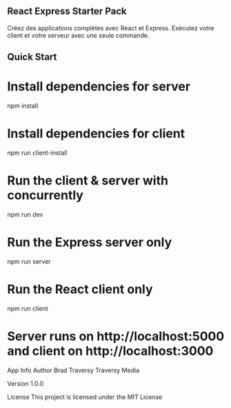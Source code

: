 ## React Express Starter Pack
Créez des applications complètes avec React et Express. Exécutez votre client et votre serveur avec une seule commande.
## Quick Start
# Install dependencies for server
npm install

# Install dependencies for client
npm run client-install

# Run the client & server with concurrently
npm run dev

# Run the Express server only
npm run server

# Run the React client only
npm run client

# Server runs on http://localhost:5000 and client on http://localhost:3000
App Info
Author
Brad Traversy Traversy Media

Version
1.0.0

License
This project is licensed under the MIT License
